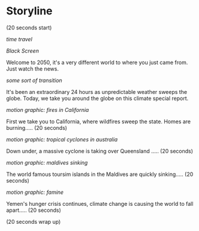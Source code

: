 # Storyline

(20 seconds start)

_time travel_

_Black Screen_

Welcome to 2050, it's a very different world to where you just came from. Just watch the news.

_some sort of transition_

It's been an extraordinary 24 hours as unpredictable weather sweeps the globe. Today, we take you around the globe on this climate special report.

_motion graphic: fires in California_

First we take you to California, where wildfires sweep the state. Homes are burning..... (20 seconds)

_motion graphic: tropical cyclones in australia_

Down under, a massive cyclone is taking over Queensland ..... (20 seconds)

_motion graphic: maldives sinking_

The world famous toursim islands in the Maldives are quickly sinking..... (20 seconds)

_motion graphic: famine_

Yemen's hunger crisis continues, climate change is causing the world to fall apart..... (20 seconds)

(20 seconds wrap up)
